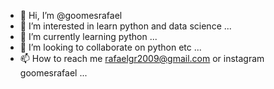 - 👋 Hi, I’m @goomesrafael
- 👀 I’m interested in learn python and data science ...
- 🌱 I’m currently learning python ... 
- 💞️ I’m looking to collaborate on python etc ...
- 📫 How to reach me rafaelgr2009@gmail.com or instagram goomesrafael ...

<!---
goomesrafael/goomesrafael is a ✨ special ✨ repository because its `README.md` (this file) appears on your GitHub profile.
You can click the Preview link to take a look at your changes.
--->
